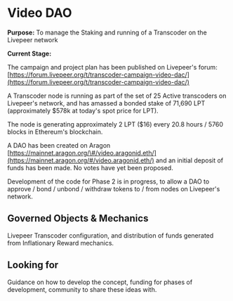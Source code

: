 # Video DAO

**Purpose:** To manage the Staking and running of a Transcoder on the Livepeer network

**Current Stage:** 

The campaign and project plan has been published on Livepeer's forum: [https://forum.livepeer.org/t/transcoder-campaign-video-dac/](https://forum.livepeer.org/t/transcoder-campaign-video-dac/)

A Transcoder node is running as part of the set of 25 Active transcoders on Livepeer's network, and has amassed a bonded stake of 71,690 LPT \(approximately $578k at today's spot price for LPT\).

The node is generating approximately 2 LPT \($16\) every 20.8 hours / 5760 blocks in Ethereum's blockchain.

A DAO has been created on Aragon [https://mainnet.aragon.org/\#/video.aragonid.eth/](https://mainnet.aragon.org/#/video.aragonid.eth/) and an initial deposit of funds has been made. No votes have yet been proposed.

Development of the code for Phase 2 is in progress, to allow a DAO to approve / bond / unbond / withdraw tokens to / from nodes on Livepeer's network.

## Governed Objects & Mechanics

Livepeer Transcoder configuration, and distribution of funds generated from Inflationary Reward mechanics.

## Looking for

Guidance on how to develop the concept, funding for phases of development, community to share these ideas with.

